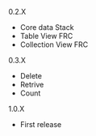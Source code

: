 0.2.X

- Core data Stack
- Table View FRC
- Collection View FRC

0.3.X

- Delete
- Retrive
- Count

1.0.X

- First release

